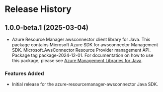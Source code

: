 # Release History

## 1.0.0-beta.1 (2025-03-04)

- Azure Resource Manager awsconnector client library for Java. This package contains Microsoft Azure SDK for awsconnector Management SDK. Microsoft.AwsConnector Resource Provider management API. Package tag package-2024-12-01. For documentation on how to use this package, please see [Azure Management Libraries for Java](https://aka.ms/azsdk/java/mgmt).
### Features Added

- Initial release for the azure-resourcemanager-awsconnector Java SDK.
